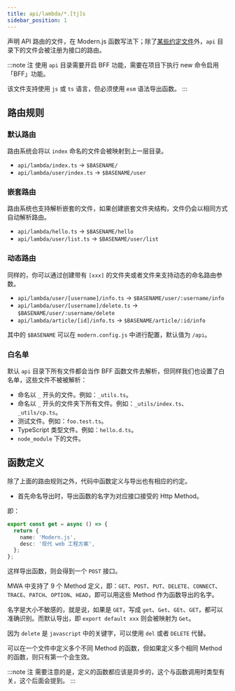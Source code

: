 ```yaml
---
title: api/lambda/*.[tj]s
sidebar_position: 1
---
```


声明 API 路由的文件，在 Modern.js 函数写法下；除了[某些约定文件](/docs/apis/hooks/mwa/api/framework/lambda#白名单)外，`api` 目录下的文件会被注册为接口的路由。

:::note 注
使用 `api` 目录需要开启 BFF 功能，需要在项目下执行 new 命令启用「BFF」功能。

该文件支持使用 `js` 或 `ts` 语言，但必须使用 `esm` 语法导出函数。
:::

## 路由规则

### 默认路由

路由系统会将以 `index` 命名的文件会被映射到上一层目录。

* `api/lambda/index.ts` -> `$BASENAME/`
* `api/lambda/user/index.ts` -> `$BASENAME/user`

### 嵌套路由

路由系统也支持解析嵌套的文件，如果创建嵌套文件夹结构，文件仍会以相同方式自动解析路由。

* `api/lambda/hello.ts` -> `$BASENAME/hello`
* `api/lambda/user/list.ts` -> `$BASENAME/user/list`

### 动态路由

同样的，你可以通过创建带有 `[xxx]` 的文件夹或者文件来支持动态的命名路由参数。

* `api/lambda/user/[username]/info.ts` -> `$BASENAME/user/:username/info`
* `api/lambda/user/[username]/delete.ts` -> `$BASENAME/user/:username/delete`
* `api/lambda/article/[id]/info.ts` -> `$BASENAME/article/:id/info`

其中的 `$BASENAME` 可以在 `modern.config.js` 中进行配置，默认值为 `/api`。

### 白名单

默认 `api` 目录下所有文件都会当作 BFF 函数文件去解析，但同样我们也设置了白名单，这些文件不被被解析：

* 命名以 `_` 开头的文件。例如：`_utils.ts`。
* 命名以 `_` 开头的文件夹下所有文件。例如：`_utils/index.ts`、`_utils/cp.ts`。
* 测试文件。例如：`foo.test.ts`。
* TypeScript 类型文件。例如：`hello.d.ts`。
* `node_module` 下的文件。

## 函数定义

除了上面的路由规则之外，代码中函数定义与导出也有相应的约定。

* 首先命名导出时，导出函数的名字为对应接口接受的 Http Method。

即：

```ts
export const get = async () => {
  return {
    name: 'Modern.js',
    desc: '现代 web 工程方案',
  };
};
```

这样导出函数，则会得到一个 `POST` 接口。

MWA 中支持了 9 个 Method 定义，即：`GET`、`POST`、`PUT`、`DELETE`、`CONNECT`、`TRACE`、`PATCH`、`OPTION`、`HEAD`，即可以用这些 Method 作为函数导出的名字。

名字是大小不敏感的，就是说，如果是 `GET`，写成 `get`、`Get`、`GEt`、`GET`，都可以准确识别。而默认导出，即 `export default xxx` 则会被映射为 `Get`。

因为 `delete` 是 `javascript` 中的关键字，可以使用 `del` 或者 `DELETE` 代替。

可以在一个文件中定义多个不同 Method 的函数，但如果定义多个相同 Method 的函数，则只有第一个会生效。

:::note 注
需要注意的是，定义的函数都应该是异步的，这个与函数调用时类型有关，这个后面会提到。
:::
